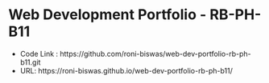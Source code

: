 <h1>Web Development Portfolio - RB-PH-B11</h1>
<ul>
  <li>Code Link : https://github.com/roni-biswas/web-dev-portfolio-rb-ph-b11.git</li>
  <li>URL: https://roni-biswas.github.io/web-dev-portfolio-rb-ph-b11/</li>
</ul>

